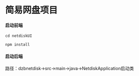 # 简易网盘项目

#### 启动前端
`cd netdiskUI`

`npm install`

#### 启动后端

路径：dzbnetdisk->src->main->java->NetdiskApplication启动类